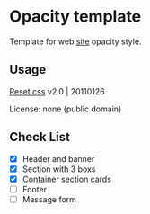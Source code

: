 # Opacity template

Template for web [site](https://codfect.github.io/Opacity-template/) opacity style.

## Usage


[Reset css](https://meyerweb.com/eric/tools/css/reset/)  v2.0 | 20110126  


License: none (public domain)  

## Check List

- [x] Header and banner
- [x] Section with 3 boxs
- [x] Container section cards
- [ ] Footer
- [ ] Message form
